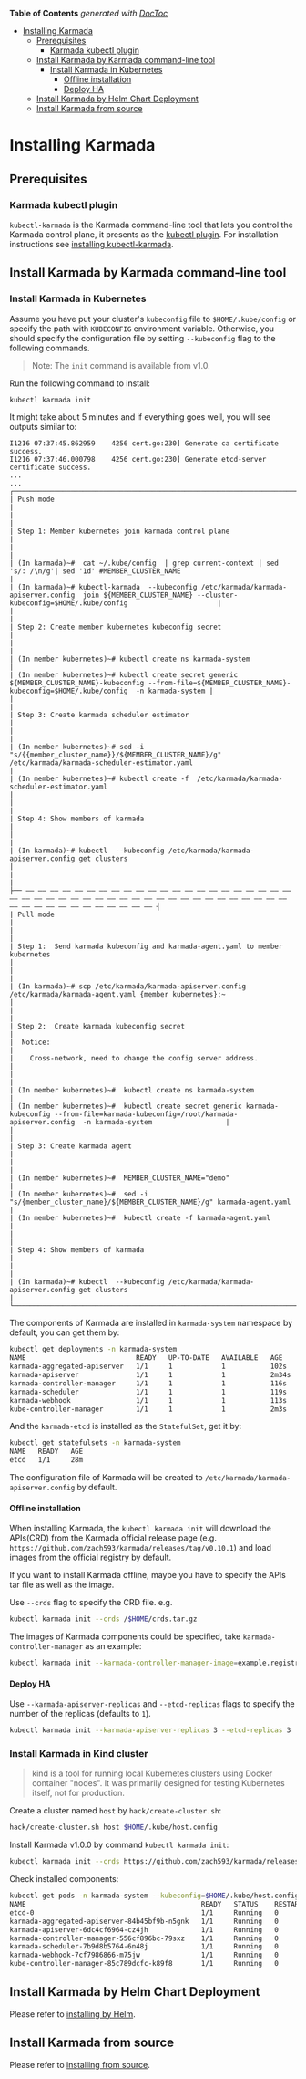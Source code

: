 <!-- START doctoc generated TOC please keep comment here to allow auto update -->
<!-- DON'T EDIT THIS SECTION, INSTEAD RE-RUN doctoc TO UPDATE -->
**Table of Contents**  *generated with [DocToc](https://github.com/thlorenz/doctoc)*

- [Installing Karmada](#installing-karmada)
  - [Prerequisites](#prerequisites)
    - [Karmada kubectl plugin](#karmada-kubectl-plugin)
  - [Install Karmada by Karmada command-line tool](#install-karmada-by-karmada-command-line-tool)
    - [Install Karmada in Kubernetes](#install-karmada-in-kubernetes)
      - [Offline installation](#offline-installation)
      - [Deploy HA](#deploy-ha)
  - [Install Karmada by Helm Chart Deployment](#install-karmada-by-helm-chart-deployment)
  - [Install Karmada from source](#install-karmada-from-source)

<!-- END doctoc generated TOC please keep comment here to allow auto update -->

# Installing Karmada

## Prerequisites

### Karmada kubectl plugin
`kubectl-karmada` is the Karmada command-line tool that lets you control the Karmada control plane, it presents as
the [kubectl plugin][1].
For installation instructions see [installing kubectl-karmada](./install-kubectl-karmada.md).

## Install Karmada by Karmada command-line tool

### Install Karmada in Kubernetes

Assume you have put your cluster's `kubeconfig` file to `$HOME/.kube/config` or specify the path
with `KUBECONFIG` environment variable. Otherwise, you should specify the configuration file by
setting `--kubeconfig` flag to the following commands.

> Note: The `init` command is available from v1.0. 

Run the following command to install:
```bash
kubectl karmada init
```
It might take about 5 minutes and if everything goes well, you will see outputs similar to:
```
I1216 07:37:45.862959    4256 cert.go:230] Generate ca certificate success.
I1216 07:37:46.000798    4256 cert.go:230] Generate etcd-server certificate success.
...
...
┌──────────────────────────────────────────────────────────────────────────────────────────────────────────────────────────────────────────────────────────────────────────────┐
| Push mode                                                                                                                                                                    |
|                                                                                                                                                                              |
| Step 1: Member kubernetes join karmada control plane                                                                                                                         |
|                                                                                                                                                                              |
| (In karmada)~#  cat ~/.kube/config  | grep current-context | sed 's/: /\n/g'| sed '1d' #MEMBER_CLUSTER_NAME                                                                  |
| (In karmada)~# kubectl-karmada  --kubeconfig /etc/karmada/karmada-apiserver.config  join ${MEMBER_CLUSTER_NAME} --cluster-kubeconfig=$HOME/.kube/config                      |
|                                                                                                                                                                              |
| Step 2: Create member kubernetes kubeconfig secret                                                                                                                           |
|                                                                                                                                                                              |
| (In member kubernetes)~# kubectl create ns karmada-system                                                                                                                    |
| (In member kubernetes)~# kubectl create secret generic ${MEMBER_CLUSTER_NAME}-kubeconfig --from-file=${MEMBER_CLUSTER_NAME}-kubeconfig=$HOME/.kube/config  -n karmada-system |
|                                                                                                                                                                              |
| Step 3: Create karmada scheduler estimator                                                                                                                                   |
|                                                                                                                                                                              |
| (In member kubernetes)~# sed -i "s/{{member_cluster_name}}/${MEMBER_CLUSTER_NAME}/g" /etc/karmada/karmada-scheduler-estimator.yaml                                           |
| (In member kubernetes)~# kubectl create -f  /etc/karmada/karmada-scheduler-estimator.yaml                                                                                    |
|                                                                                                                                                                              |
| Step 4: Show members of karmada                                                                                                                                              |
|                                                                                                                                                                              |
| (In karmada)~# kubectl  --kubeconfig /etc/karmada/karmada-apiserver.config get clusters                                                                                      |
|                                                                                                                                                                              |
├── —— —— —— —— —— —— —— —— —— —— —— —— —— —— —— —— —— —— —— —— —— —— —— —— —— —— —— —— —— —— —— —— —— —— —— —— —— —— —— —— —— —— —— —— —— —— —— —— —— —— —— —— —— —— —— —— —— ┤
| Pull mode                                                                                                                                                                    |
|                                                                                                                                                                              |
| Step 1:  Send karmada kubeconfig and karmada-agent.yaml to member kubernetes                                                                                                 |
|                                                                                                                                                                              |
| (In karmada)~# scp /etc/karmada/karmada-apiserver.config /etc/karmada/karmada-agent.yaml {member kubernetes}:~                                                               |
|                                                                                                                                                                              |
| Step 2:  Create karmada kubeconfig secret                                                                                                                                    |
|  Notice:                                                                                                                                                                     |
|    Cross-network, need to change the config server address.                                                                                                                  |
|                                                                                                                                                                              |
| (In member kubernetes)~#  kubectl create ns karmada-system                                                                                                                   |
| (In member kubernetes)~#  kubectl create secret generic karmada-kubeconfig --from-file=karmada-kubeconfig=/root/karmada-apiserver.config  -n karmada-system                  |
|                                                                                                                                                                              |
| Step 3: Create karmada agent                                                                                                                                                 |
|                                                                                                                                                                              |
| (In member kubernetes)~#  MEMBER_CLUSTER_NAME="demo"                                                                                                                         |
| (In member kubernetes)~#  sed -i "s/{member_cluster_name}/${MEMBER_CLUSTER_NAME}/g" karmada-agent.yaml                                                                       |
| (In member kubernetes)~#  kubectl create -f karmada-agent.yaml                                                                                                               |
|                                                                                                                                                                              |
| Step 4: Show members of karmada                                                                                                                                              |
|                                                                                                                                                                              |
| (In karmada)~# kubectl  --kubeconfig /etc/karmada/karmada-apiserver.config get clusters                                                                                      |
└──────────────────────────────────────────────────────────────────────────────────────────────────────────────────────────────────────────────────────────────────────────────┘
```

The components of Karmada are installed in `karmada-system` namespace by default, you can get them by:
```bash
kubectl get deployments -n karmada-system
NAME                           READY   UP-TO-DATE   AVAILABLE   AGE
karmada-aggregated-apiserver   1/1     1            1           102s
karmada-apiserver              1/1     1            1           2m34s
karmada-controller-manager     1/1     1            1           116s
karmada-scheduler              1/1     1            1           119s
karmada-webhook                1/1     1            1           113s
kube-controller-manager        1/1     1            1           2m3s
```
And the `karmada-etcd` is installed as the `StatefulSet`, get it by:
```bash
kubectl get statefulsets -n karmada-system
NAME   READY   AGE
etcd   1/1     28m
```

The configuration file of Karmada will be created to `/etc/karmada/karmada-apiserver.config` by default.

#### Offline installation

When installing Karmada, the `kubectl karmada init` will download the APIs(CRD) from the Karmada official release page
(e.g. `https://github.com/zach593/karmada/releases/tag/v0.10.1`) and load images from the official registry by default.

If you want to install Karmada offline, maybe you have to specify the APIs tar file as well as the image.

Use `--crds` flag to specify the CRD file. e.g.
```bash
kubectl karmada init --crds /$HOME/crds.tar.gz
```

The images of Karmada components could be specified, take `karmada-controller-manager` as an example:
```bash
kubectl karmada init --karmada-controller-manager-image=example.registry.com/library/karmada-controller-manager:1.0 
```

#### Deploy HA
Use `--karmada-apiserver-replicas` and `--etcd-replicas` flags to specify the number of the replicas (defaults to `1`).
```bash
kubectl karmada init --karmada-apiserver-replicas 3 --etcd-replicas 3
```

### Install Karmada in Kind cluster

> kind is a tool for running local Kubernetes clusters using Docker container "nodes". 
> It was primarily designed for testing Kubernetes itself, not for production.

Create a cluster named `host` by `hack/create-cluster.sh`:
```bash
hack/create-cluster.sh host $HOME/.kube/host.config
```

Install Karmada v1.0.0 by command `kubectl karmada init`:
```bash
kubectl karmada init --crds https://github.com/zach593/karmada/releases/download/v1.0.0/crds.tar.gz --kubeconfig=$HOME/.kube/host.config
```

Check installed components:
```bash
kubectl get pods -n karmada-system --kubeconfig=$HOME/.kube/host.config
NAME                                           READY   STATUS    RESTARTS   AGE
etcd-0                                         1/1     Running   0          2m55s
karmada-aggregated-apiserver-84b45bf9b-n5gnk   1/1     Running   0          109s
karmada-apiserver-6dc4cf6964-cz4jh             1/1     Running   0          2m40s
karmada-controller-manager-556cf896bc-79sxz    1/1     Running   0          2m3s
karmada-scheduler-7b9d8b5764-6n48j             1/1     Running   0          2m6s
karmada-webhook-7cf7986866-m75jw               1/1     Running   0          2m
kube-controller-manager-85c789dcfc-k89f8       1/1     Running   0          2m10s
```

## Install Karmada by Helm Chart Deployment
Please refer to [installing by Helm](https://github.com/zach593/karmada/tree/master/charts).

## Install Karmada from source

Please refer to [installing from source](./fromsource.md).

[1]: https://kubernetes.io/docs/tasks/extend-kubectl/kubectl-plugins/